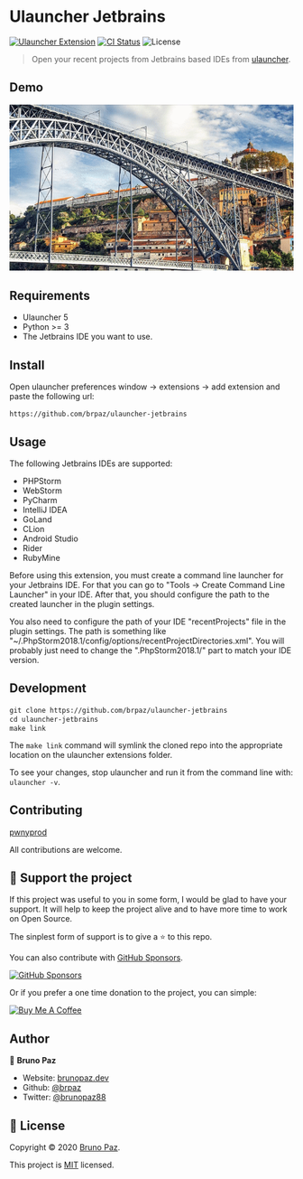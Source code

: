 # Ulauncher Jetbrains

[![Ulauncher Extension](https://img.shields.io/badge/Ulauncher-Extension-green.svg?style=for-the-badge)](https://ext.ulauncher.io/-/github-brpaz-ulauncher-jetbrains)
[![CI Status](https://img.shields.io/github/workflow/status/brpaz/ulauncher-jetbrains/CI?color=orange&label=actions&logo=github&logoColor=orange&style=for-the-badge)](https://github.com/brpaz/ulauncher-jetbrains)
![License](https://img.shields.io/github/license/brpaz/ulauncher-jetbrains.svg?style=for-the-badge)

> Open your recent projects from Jetbrains based IDEs from [ulauncher](https://ulauncher.io/).

## Demo

![demo](demo.gif)

## Requirements

- Ulauncher 5
- Python >= 3 
- The Jetbrains IDE you want to use.

## Install

Open ulauncher preferences window -> extensions -> add extension and paste the following url:

```
https://github.com/brpaz/ulauncher-jetbrains
```

## Usage

The following Jetbrains IDEs are supported:

* PHPStorm
* WebStorm
* PyCharm
* IntelliJ IDEA
* GoLand
* CLion
* Android Studio
* Rider
* RubyMine

Before using this extension, you must create a command line launcher for your Jetbrains IDE. For that 
you can go to "Tools -> Create Command Line Launcher" in your IDE.
After that, you should configure the path to the created launcher in the plugin settings.

You also need to configure the path of your IDE "recentProjects" file in the plugin settings. The path
is something like "~/.PhpStorm2018.1/config/options/recentProjectDirectories.xml". You will probably
just need to change the ".PhpStorm2018.1/" part to match your IDE version.

## Development

```
git clone https://github.com/brpaz/ulauncher-jetbrains
cd ulauncher-jetbrains
make link
```

The `make link` command will symlink the cloned repo into the appropriate location on the ulauncher
extensions folder.

To see your changes, stop ulauncher and run it from the command line with: `ulauncher -v`.

## Contributing

[pwnyprod](https://github.com/pwnyprod)

All contributions are welcome.

## 💛 Support the project

If this project was useful to you in some form, I would be glad to have your support.  It will help to keep the project alive and to have more time to work on Open Source.

The sinplest form of support is to give a ⭐️ to this repo.

You can also contribute with [GitHub Sponsors](https://github.com/sponsors/brpaz).

[![GitHub Sponsors](https://img.shields.io/badge/GitHub%20Sponsors-Sponsor%20Me-red?style=for-the-badge)](https://github.com/sponsors/brpaz)


Or if you prefer a one time donation to the project, you can simple:

<a href="https://www.buymeacoffee.com/Z1Bu6asGV" target="_blank"><img src="https://www.buymeacoffee.com/assets/img/custom_images/orange_img.png" alt="Buy Me A Coffee" style="height: auto !important;width: auto !important;" ></a>

## Author

👤 **Bruno Paz**

* Website: [brunopaz.dev](https://brunopaz.dev)
* Github: [@brpaz](https://github.com/brpaz)
* Twitter: [@brunopaz88](https://twitter.com/brunopaz88)
  
## 📝 License

Copyright © 2020 [Bruno Paz](https://github.com/brpaz).

This project is [MIT](https://opensource.org/licenses/MIT) licensed.


